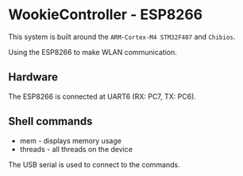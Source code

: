 # WookieController - ESP8266 #

This system is built around the `ARM-Cortex-M4 STM32F407` and `Chibios`.

Using the ESP8266 to make WLAN communication.

## Hardware ##
The ESP8266 is connected at UART6 (RX: PC7, TX: PC6).

## Shell commands ##
- mem - displays memory usage
- threads - all threads on the device


The USB serial is used to connect to the commands.

